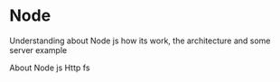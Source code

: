 # Node
Understanding about Node js how its  work, the architecture and  some server example

About Node js 
Http
fs 

